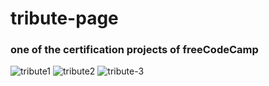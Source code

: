 # tribute-page
### one of the certification projects of freeCodeCamp
![tribute1](https://user-images.githubusercontent.com/57134415/185254301-74da2aa5-fb90-4539-ae0c-d25935c6b685.png)
![tribute2](https://user-images.githubusercontent.com/57134415/185254317-a2947552-0c8f-434f-8b2c-b856c201aa5d.png)
![tribute-3](https://user-images.githubusercontent.com/57134415/185254337-949018b6-95ad-451c-be65-4db38de9afc7.png)
